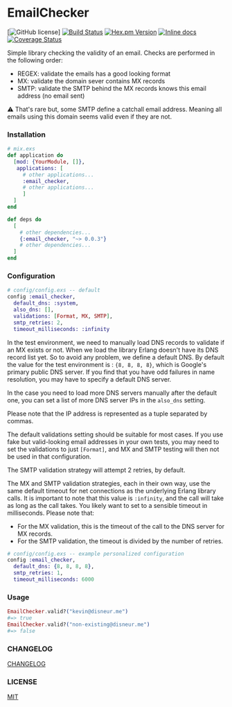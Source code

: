 # EmailChecker

[![GitHub license](https://img.shields.io/badge/license-MIT-blue.svg)]
[![Build Status](https://travis-ci.org/jshmrtn/email_checker.svg?branch=master)](https://travis-ci.org/jshmrtn/email_checker)
[![Hex.pm Version](https://img.shields.io/hexpm/v/email_checker.svg?style=flat)](https://hex.pm/packages/email_checker)
[![Inline docs](https://inch-ci.org/github/jshmrtn/email_checker.svg)](https://inch-ci.org/github/jshmrtn/email_checker)[![Coverage Status](https://coveralls.io/repos/github/jshmrtn/email_checker/badge.svg?branch=master)](https://coveralls.io/github/jshmrtn/email_checker?branch=master)

Simple library checking the validity of an email. Checks are performed in the
following order:

* REGEX: validate the emails has a good looking format
* MX: validate the domain sever contains MX records
* SMTP: validate the SMTP behind the MX records knows this email address (no
email sent)

:warning: That's rare but, some SMTP define a catchall email address. Meaning
all emails using this domain seems valid even if they are not.

### Installation

```elixir
# mix.exs
def application do
  [mod: {YourModule, []},
   applications: [
     # other applications...
     :email_checker,
     # other applications...
     ]
  ]
end

def deps do
  [
    # other dependencies...
    {:email_checker, "~> 0.0.3"}
    # other dependencies...
  ]
end
```

### Configuration

```elixir
# config/config.exs -- default
config :email_checker,
  default_dns: :system,
  also_dns: [],
  validations: [Format, MX, SMTP],
  smtp_retries: 2,
  timeout_milliseconds: :infinity
```

In the test environment, we need to manually load DNS records to validate if an
MX exists or not. When we load the library Erlang doesn't have its DNS record
list yet. So to avoid any problem, we define a default DNS. By default the value
for the test environment is : `{8, 8, 8, 8}`, which is Google's primary public
DNS server. If you find that you have odd failures in name resolution, you may
have to specify a default DNS server.

In the case you need to load more DNS servers manually after the default one, you
can set a list of more DNS server IPs in the `also_dns` setting.

Please note that the IP address is represented as a tuple separated by commas.

The default validations setting should be suitable for most cases. If you use
fake but valid-looking email addresses in your own tests, you may need to set
the validations to just `[Format]`, and MX and SMTP testing will then not be
used in that configuration.

The SMTP validation strategy will attempt 2 retries, by default.

The MX and SMTP validation strategies, each in their own way, use the same
default timeout for net connections as the underlying Erlang library calls. It
is important to note that this value is `:infinity`, and the call will take as
long as the call takes. You likely want to set to a sensible timeout in
milliseconds. Please note that:

 * For the MX validation, this is the timeout of the call to the DNS server for
   MX records.
 * For the SMTP validation, the timeout is divided by the number of retries.

```elixir
# config/config.exs -- example personalized configuration
config :email_checker,
  default_dns: {8, 8, 8, 8},
  smtp_retries: 1,
  timeout_milliseconds: 6000
```

### Usage

```elixir
EmailChecker.valid?("kevin@disneur.me")
#=> true
EmailChecker.valid?("non-existing@disneur.me")
#=> false
```

### CHANGELOG

[CHANGELOG](https://github.com/kdisneur/email_checker/blob/master/CHANGELOG)

### LICENSE

[MIT](https://github.com/kdisneur/email_checker/blob/master/LICENSE)
